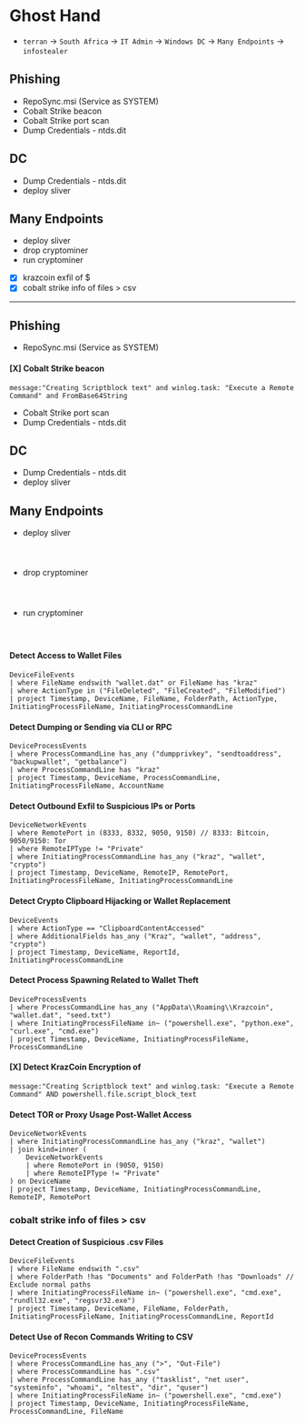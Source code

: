 # Ghost Hand

- `terran` -> `South Africa` -> `IT Admin` -> `Windows DC` -> `Many Endpoints` -> `infostealer`

## Phishing

- RepoSync.msi (Service as SYSTEM)
- Cobalt Strike beacon
- Cobalt Strike port scan
- Dump Credentials - ntds.dit

## DC

- Dump Credentials - ntds.dit
- deploy sliver

## Many Endpoints

- deploy sliver
- drop cryptominer
- run cryptominer
- [x] krazcoin exfil of $
- [x] cobalt strike info of files > csv

---

## Phishing

- RepoSync.msi (Service as SYSTEM)

#### [X] Cobalt Strike beacon

```kql
message:"Creating Scriptblock text" and winlog.task: "Execute a Remote Command" and FromBase64String
```

- Cobalt Strike port scan
- Dump Credentials - ntds.dit

## DC

- Dump Credentials - ntds.dit
- deploy sliver

## Many Endpoints

- deploy sliver

#### 
```kql
```

#### 
```kql
```

- drop cryptominer


#### 
```kql
```

#### 
```kql
```

- run cryptominer

#### 
```kql
```

#### 
```kql
```


#### Detect Access to Wallet Files

```kql
DeviceFileEvents
| where FileName endswith "wallet.dat" or FileName has "kraz"
| where ActionType in ("FileDeleted", "FileCreated", "FileModified")
| project Timestamp, DeviceName, FileName, FolderPath, ActionType, InitiatingProcessFileName, InitiatingProcessCommandLine
```

#### Detect Dumping or Sending via CLI or RPC

```kql
DeviceProcessEvents
| where ProcessCommandLine has_any ("dumpprivkey", "sendtoaddress", "backupwallet", "getbalance")
| where ProcessCommandLine has "kraz"
| project Timestamp, DeviceName, ProcessCommandLine, InitiatingProcessFileName, AccountName
```

#### Detect Outbound Exfil to Suspicious IPs or Ports

```kql
DeviceNetworkEvents
| where RemotePort in (8333, 8332, 9050, 9150) // 8333: Bitcoin, 9050/9150: Tor
| where RemoteIPType != "Private"
| where InitiatingProcessCommandLine has_any ("kraz", "wallet", "crypto")
| project Timestamp, DeviceName, RemoteIP, RemotePort, InitiatingProcessFileName, InitiatingProcessCommandLine
```

#### Detect Crypto Clipboard Hijacking or Wallet Replacement

```kql
DeviceEvents
| where ActionType == "ClipboardContentAccessed"
| where AdditionalFields has_any ("Kraz", "wallet", "address", "crypto")
| project Timestamp, DeviceName, ReportId, InitiatingProcessCommandLine
```

#### Detect Process Spawning Related to Wallet Theft

```kql
DeviceProcessEvents
| where ProcessCommandLine has_any ("AppData\\Roaming\\Krazcoin", "wallet.dat", "seed.txt")
| where InitiatingProcessFileName in~ ("powershell.exe", "python.exe", "curl.exe", "cmd.exe")
| project Timestamp, DeviceName, InitiatingProcessFileName, ProcessCommandLine
```

#### [X] Detect KrazCoin Encryption of 

```kql
message:"Creating Scriptblock text" and winlog.task: "Execute a Remote Command" AND powershell.file.script_block_text
```

#### Detect TOR or Proxy Usage Post-Wallet Access

```kql
DeviceNetworkEvents
| where InitiatingProcessCommandLine has_any ("kraz", "wallet")
| join kind=inner (
    DeviceNetworkEvents
    | where RemotePort in (9050, 9150)
    | where RemoteIPType != "Private"
) on DeviceName
| project Timestamp, DeviceName, InitiatingProcessCommandLine, RemoteIP, RemotePort
```

### cobalt strike info of files > csv

#### Detect Creation of Suspicious .csv Files

```kql
DeviceFileEvents
| where FileName endswith ".csv"
| where FolderPath !has "Documents" and FolderPath !has "Downloads" // Exclude normal paths
| where InitiatingProcessFileName in~ ("powershell.exe", "cmd.exe", "rundll32.exe", "regsvr32.exe")
| project Timestamp, DeviceName, FileName, FolderPath, InitiatingProcessFileName, InitiatingProcessCommandLine, ReportId
```

#### Detect Use of Recon Commands Writing to CSV

```kql
DeviceProcessEvents
| where ProcessCommandLine has_any (">", "Out-File")
| where ProcessCommandLine has ".csv"
| where ProcessCommandLine has_any ("tasklist", "net user", "systeminfo", "whoami", "nltest", "dir", "quser")
| where InitiatingProcessFileName in~ ("powershell.exe", "cmd.exe")
| project Timestamp, DeviceName, InitiatingProcessFileName, ProcessCommandLine, FileName
```
